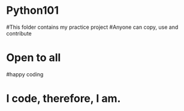 # Python101
#This folder contains my practice project
#Anyone can copy, use and contribute
# Open to all
#happy coding
# I code, therefore, I am.
